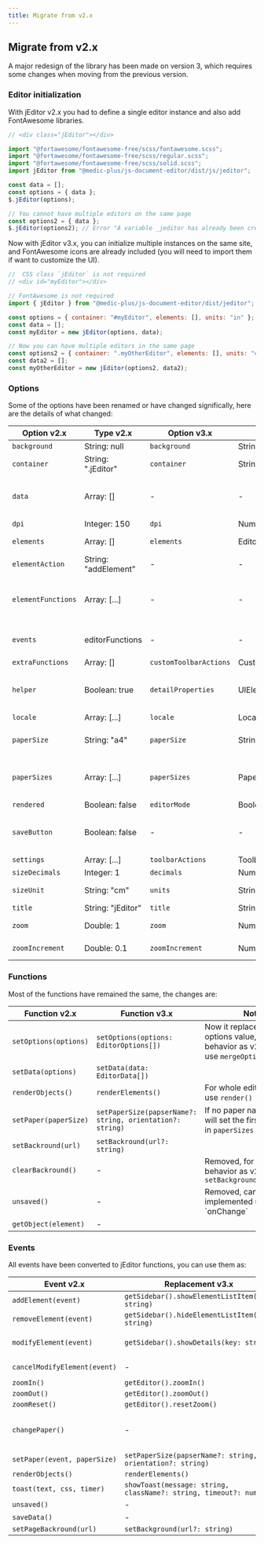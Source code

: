 ```yaml
---
title: Migrate from v2.x
---
```


## Migrate from v2.x

A major redesign of the library has been made on version 3, which requires some changes when moving from the previous version.

### Editor initialization

With jEditor v2.x you had to define a single editor instance and also add FontAwesome libraries.

```javascript
// <div class="jEditor"></div>

import "@fortawesome/fontawesome-free/scss/fontawesome.scss";
import "@fortawesome/fontawesome-free/scss/regular.scss";
import "@fortawesome/fontawesome-free/scss/solid.scss";
import jEditor from "@medic-plus/js-document-editor/dist/js/jeditor";

const data = [];
const options = { data };
$.jEditor(options);

// You cannot have multiple editors on the same page
const options2 = { data };
$.jEditor(options2); // Error "A variable _jeditor has already been created"
```

Now with jEditor v3.x, you can initialize multiple instances on the same site, and FontAwesome icons are already included (you will need to import them if want to customize the UI).

```javascript
//  CSS class `jEditor` is not required
// <div id="myEditor"></div>

// FontAwesome is not required
import { jEditor } from "@medic-plus/js-document-editor/dist/jeditor";

const options = { container: "#myEditor", elements: [], units: "in" };
const data = [];
const myEditor = new jEditor(options, data);

// Now you can have multiple editors in the same page
const options2 = { container: ".myOtherEditor", elements: [], units: "cm" };
const data2 = [];
const myOtherEditor = new jEditor(options2, data2);
```

### Options

Some of the options have been renamed or have changed significally, here are the details of what changed:

| Option v2.x        | Type v2.x            | Option v3.x            | Type v3.x                        | Notes                                                                |
| ------------------ | -------------------- | ---------------------- | -------------------------------- | -------------------------------------------------------------------- |
| `background`       | String: null         | `background`           | String:undefined                 |                                                                      |
| `container`        | String: ".jEditor"   | `container`            | String:required                  | Required without default value                                       |
| `data`             | Array: []            | \-                     | \-                               | Moved as second parameter in jEditor                                 |
| `dpi`              | Integer: 150         | `dpi`                  | Number:150                       |                                                                      |
| `elements`         | Array: []            | `elements`             | EditorElement[]:required         | Required without default value                                       |
| `elementAction`    | String: "addElement" | \-                     | \-                               | Removed                                                              |
| `elementFunctions` | Array: [...]         | \-                     | \-                               | Replaced by `alignButtons`, `positionButtons` and `detailProperties` |
| `events`           | editorFunctions      | \-                     | \-                               | Removed, implemented as jEditor functions                            |
| `extraFunctions`   | Array: []            | `customToolbarActions` | CustomToolbarActions[]:undefined |                                                                      |
| `helper`           | Boolean: true        | `detailProperties`     | UIElement[]:DEFAULT_PROPERTIES   | `width`, `height`, `top` and `left`, can be disabled by setting `[]` |
| `locale`           | Array: [...]         | `locale`               | Locale:ENGLISH_LOCALE            |                                                                      |
| `paperSize`        | String: "a4"         | `paperSize`            | String:undefined                 | Sets first paperSize if none set                                     |
| `paperSizes`       | Array: [...]         | `paperSizes`           | PaperSize[]:DEFAULT_PAPER_SIZES  | `letter`, `half-letter`, `legal`, `tabloid`, `A3`, `A4` and `A5`     |
| `rendered`         | Boolean: false       | `editorMode`           | Boolean:true                     |                                                                      |
| `saveButton`       | Boolean: false       | \-                     | \-                               | Removed, functionality can be recovered using `onChange`             |
| `settings`         | Array: [...]         | `toolbarActions`       | ToolbarAction[]:DEFAULT_ACTIONS  |                                                                      |
| `sizeDecimals`     | Integer: 1           | `decimals`             | Number:2                         |                                                                      |
| `sizeUnit`         | String: "cm"         | `units`                | String:required                  | Required without default value                                       |
| `title`            | String: "jEditor"    | `title`                | String:"jEditor"                 |                                                                      |
| `zoom`             | Double: 1            | `zoom`                 | Number:100                       | Change value multiplied by `100`                                     |
| `zoomIncrement`    | Double: 0.1          | `zoomIncrement`        | Number:10                        | Change value multiplied by `100`                                     |

### Functions

Most of the functions have remained the same, the changes are:

| Function v2.x         | Function v3.x                                             | Notes                                                                                        |
| --------------------- | --------------------------------------------------------- | -------------------------------------------------------------------------------------------- |
| `setOptions(options)` | `setOptions(options: EditorOptions[])`                    | Now it replaces the whole options value, for same behavior as v2 use `mergeOptions(options)` |
| `setData(options)`    | `setData(data: EditorData[])`                             |                                                                                              |
| `renderObjects()`     | `renderElements()`                                        | For whole editor use `render()`                                                              |
| `setPaper(paperSize)` | `setPaperSize(papserName?: string, orientation?: string)` | If no paper name is sent, it will set the first paper size in `paperSizes` property          |
| `setBackround(url)`   | `setBackround(url?: string)`                              |                                                                                              |
| `clearBackround() `   | \-                                                        | Removed, for same behavior as v2 use `setBackground()`                                       |
| `unsaved()`           | \-                                                        | Removed, can be implemented using \`onChange\`                                               |
| `getObject(element)`  | \-                                                        |                                                                                              |

### Events

All events have been converted to jEditor functions, you can use them as:

| Event v2.x                   | Replacement v3.x                                                   | Notes                                                                                                                           |
| ---------------------------- | ------------------------------------------------------------------ | ------------------------------------------------------------------------------------------------------------------------------- |
| `addElement(event)`          | `getSidebar().showElementListItem(key: string)`                    |                                                                                                                                 |
| `removeElement(event)`       | `getSidebar().hideElementListItem(key: string)`                    |                                                                                                                                 |
| `modifyElement(event)`       | `getSidebar().showDetails(key: string)`                            | Alternative: `getSidebar().clickElementListItem(key: string)`                                                                   |
| `cancelModifyElement(event)` | \-                                                                 | Removed, for same behavior as v2 use `getSidebar().showDetails("")`                                                             |
| `zoomIn()`                   | `getEditor().zoomIn()`                                             |                                                                                                                                 |
| `zoomOut()`                  | `getEditor().zoomOut()`                                            |                                                                                                                                 |
| `zoomReset()`                | `getEditor().resetZoom()`                                          |                                                                                                                                 |
| `changePaper()`              | \-                                                                 | Use `getNextPageSize(options: EditorOptions[])` from `utils` and then `setPaperSize(papserName?: string, orientation?: string)` |
| `setPaper(event, paperSize)` | `setPaperSize(papserName?: string, orientation?: string)`          |                                                                                                                                 |
| `renderObjects()`            | `renderElements()`                                                 |                                                                                                                                 |
| `toast(text, css, timer)`    | `showToast(message: string, className?: string, timeout?: number)` |                                                                                                                                 |
| `unsaved()`                  | \-                                                                 | Removed                                                                                                                         |
| `saveData()`                 | \-                                                                 | Removed                                                                                                                         |
| `setPageBackround(url)`      | `setBackground(url?: string)`                                      |
